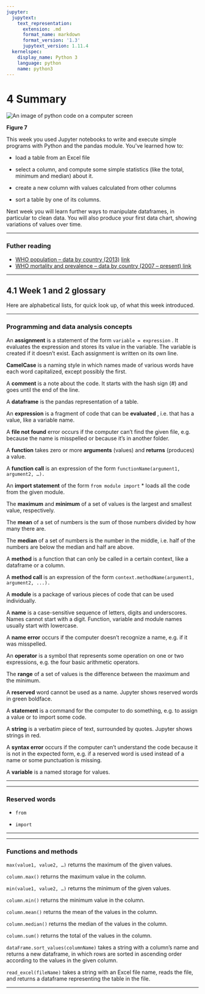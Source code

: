 ```yaml
---
jupyter:
  jupytext:
    text_representation:
      extension: .md
      format_name: markdown
      format_version: '1.3'
      jupytext_version: 1.11.4
  kernelspec:
    display_name: Python 3
    language: python
    name: python3
---
```


# 4 Summary



![An image of python code on a computer screen](./ou_futurelearn_learn_to_code_fig_1076_3d.jpg)


__Figure 7__


This week you used Jupyter notebooks to write and execute simple programs with Python and the pandas module. You've learned how to:

* load a table from an Excel file

* select a column, and compute some simple statistics (like the total, minimum and median) about it. 

* create a new column with values calculated from other columns

* sort a table by one of its columns.

Next week you will learn further ways to manipulate dataframes, in particular to clean data. You will also produce your first data chart, showing variations of values over time.


---



### Futher reading
* [WHO population – data by country (2013)](http://apps.who.int/gho/data/node.main.POP107?lang=en) [link]()
* [ WHO mortality and prevalence – data by country (2007 – present) ](http://apps.who.int/gho/data/node.country) [link]()


---



## 4.1 Week 1 and 2 glossary


Here are alphabetical lists, for quick look up, of what this week introduced.


---



### Programming and data analysis concepts

An __assignment__ is a statement of the form ``variable = expression`` . It evaluates the expression and stores its value in the variable. The variable is created if it doesn’t exist. Each assignment is written on its own line.

__CamelCase__ is a naming style in which names made of various words have each word capitalized, except possibly the first.

A __comment__ is a note about the code. It starts with the hash sign (#) and goes until the end of the line.

A __dataframe__ is the pandas representation of a table.

An __expression__ is a fragment of code that can be __evaluated__ , i.e. that has a value, like a variable name.

A __file not found__ error occurs if the computer can’t find the given file, e.g. because the name is misspelled or because it’s in another folder.

A __function__ takes zero or more __arguments__ (values) and __returns__ (produces) a value.

A __function call__ is an expression of the form ``functionName(argument1, argument2, …).``

An __import statement__ of the form ``from module import`` * loads all the code from the given module.

The __maximum__ and __minimum__ of a set of values is the largest and smallest value, respectively.

The __mean__ of a set of numbers is the sum of those numbers divided by how many there are.

The __median__ of a set of numbers is the number in the middle, i.e. half of the numbers are below the median and half are above.

A __method__ is a function that can only be called in a certain context, like a dataframe or a column.

A __method call__ is an expression of the form ``context.methodName(argument1, argument2, ...).``

A __module__ is a package of various pieces of code that can be used individually.

A __name__ is a case-sensitive sequence of letters, digits and underscores. Names cannot start with a digit. Function, variable and module names usually start with lowercase.

A __name error__ occurs if the computer doesn’t recognize a name, e.g. if it was misspelled.

An __operator__ is a symbol that represents some operation on one or two expressions, e.g. the four basic arithmetic operators.

The __range__ of a set of values is the difference between the maximum and the minimum.

A __reserved__ word cannot be used as a name. Jupyter shows reserved words in green boldface.

A __statement__ is a command for the computer to do something, e.g. to assign a value or to import some code.

A __string__ is a verbatim piece of text, surrounded by quotes. Jupyter shows strings in red.

A __syntax error__ occurs if the computer can’t understand the code because it is not in the expected form, e.g. if a reserved word is used instead of a name or some punctuation is missing.

A __variable__ is a named storage for values.


---



---



### Reserved words

* ``from``

* ``import``


---



---



### Functions and methods

``max(value1, value2, …)`` returns the maximum of the given values.

``column.max()`` returns the maximum value in the column.

``min(value1, value2, …)`` returns the minimum of the given values.

``column.min()`` returns the minimum value in the column.

``column.mean()`` returns the mean of the values in the column.

``column.median()`` returns the median of the values in the column.

``column.sum()`` returns the total of the values in the column.

``dataFrame.sort_values(columnName)`` takes a string with a column’s name and returns a new dataframe, in which rows are sorted in ascending order according to the values in the given column.

``read_excel(fileName)`` takes a string with an Excel file name, reads the file, and returns a dataframe representing the table in the file.


---


